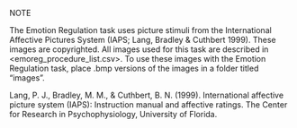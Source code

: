 NOTE

The Emotion Regulation task uses picture stimuli from the International Affective Pictures System (IAPS; Lang, Bradley & Cuthbert 1999). These images are copyrighted. All images used for this task are described in <emoreg_procedure_list.csv>. To use these images with the Emotion Regulation task, place .bmp versions of the images in a folder titled “images”.

Lang, P. J., Bradley, M. M., & Cuthbert, B. N. (1999). International affective picture system (IAPS): Instruction manual and affective ratings. The Center for Research in Psychophysiology, University of Florida.
